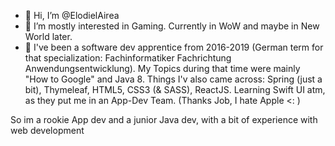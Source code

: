 - 👋 Hi, I’m @ElodielAirea
- 👀 I’m mostly interested in Gaming. Currently in WoW and maybe in New World later.
- 🌱 I've been a software dev apprentice from 2016-2019 (German term for that specialization: Fachinformatiker Fachrichtung Anwendungsentwicklung). 
      My Topics during that time were mainly "How to Google" and Java 8.
      Things I'v also came across: Spring (just a bit), Thymeleaf, HTML5, CSS3 (& SASS), ReactJS.
      Learning Swift UI atm, as they put me in an App-Dev Team. (Thanks Job, I hate Apple <: )

So im a rookie App dev and a junior Java dev, with a bit of experience with web development
